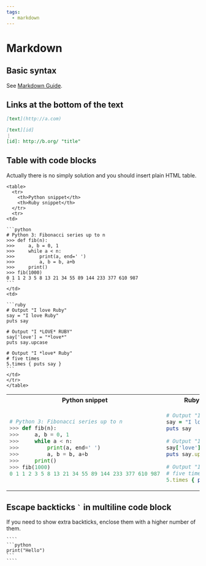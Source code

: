```yaml
---
tags:
  - markdown
---
```


# Markdown

## Basic syntax

See [Markdown Guide](https://www.markdownguide.org/basic-syntax/#code).

## Links at the bottom of the text

```markdown
[text](http://a.com)

[text][id]
⋮
[id]: http://b.org/ "title"
```

## Table with code blocks

Actually there is no simply solution and you should insert plain HTML table.

````
<table>
  <tr>
    <th>Python snippet</th>
  	<th>Ruby snippet</th>
  </tr>
  <tr>
<td>

```python
# Python 3: Fibonacci series up to n
>>> def fib(n):
>>>     a, b = 0, 1
>>>     while a < n:
>>>         print(a, end=' ')
>>>         a, b = b, a+b
>>>     print()
>>> fib(1000)
0 1 1 2 3 5 8 13 21 34 55 89 144 233 377 610 987
```
</td>
<td>

```ruby
# Output "I love Ruby"
say = "I love Ruby"
puts say

# Output "I *LOVE* RUBY"
say['love'] = "*love*"
puts say.upcase

# Output "I *love* Ruby"
# five times
5.times { puts say }
```
</td>
</tr>
</table>
````

<table>
  <tr>
    <th>Python snippet</th>
  	<th>Ruby snippet</th>
  </tr>
  <tr>
<td>

```python
# Python 3: Fibonacci series up to n
>>> def fib(n):
>>>     a, b = 0, 1
>>>     while a < n:
>>>         print(a, end=' ')
>>>         a, b = b, a+b
>>>     print()
>>> fib(1000)
0 1 1 2 3 5 8 13 21 34 55 89 144 233 377 610 987
```
</td>
<td>

```ruby
# Output "I love Ruby"
say = "I love Ruby"
puts say

# Output "I *LOVE* RUBY"
say['love'] = "*love*"
puts say.upcase

# Output "I *love* Ruby"
# five times
5.times { puts say }
```
</td>
</tr>
</table>

## Escape backticks `` ` `` in multiline code block

If you need to show extra backticks, enclose them with a higher number of them.

`````text
````
```python
print("Hello")
```
````
`````
